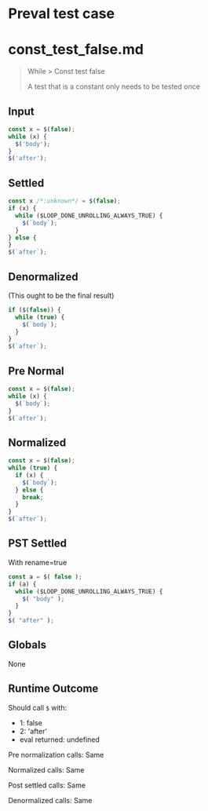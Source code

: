 # Preval test case

# const_test_false.md

> While > Const test false
>
> A test that is a constant only needs to be tested once

## Input

`````js filename=intro
const x = $(false);
while (x) {
  $('body');
}
$('after');
`````

## Settled


`````js filename=intro
const x /*:unknown*/ = $(false);
if (x) {
  while ($LOOP_DONE_UNROLLING_ALWAYS_TRUE) {
    $(`body`);
  }
} else {
}
$(`after`);
`````

## Denormalized
(This ought to be the final result)

`````js filename=intro
if ($(false)) {
  while (true) {
    $(`body`);
  }
}
$(`after`);
`````

## Pre Normal


`````js filename=intro
const x = $(false);
while (x) {
  $(`body`);
}
$(`after`);
`````

## Normalized


`````js filename=intro
const x = $(false);
while (true) {
  if (x) {
    $(`body`);
  } else {
    break;
  }
}
$(`after`);
`````

## PST Settled
With rename=true

`````js filename=intro
const a = $( false );
if (a) {
  while ($LOOP_DONE_UNROLLING_ALWAYS_TRUE) {
    $( "body" );
  }
}
$( "after" );
`````

## Globals

None

## Runtime Outcome

Should call `$` with:
 - 1: false
 - 2: 'after'
 - eval returned: undefined

Pre normalization calls: Same

Normalized calls: Same

Post settled calls: Same

Denormalized calls: Same

